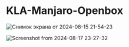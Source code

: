 # KLA-Manjaro-Openbox

![Снимок экрана от 2024-08-15 21-54-23](https://github.com/user-attachments/assets/7c6fd720-a021-4531-9d4f-7bf647606930)


![Screenshot from 2024-08-17 23-27-32](https://github.com/user-attachments/assets/e63bff27-37ad-488b-9f78-936b1b94d13a)
